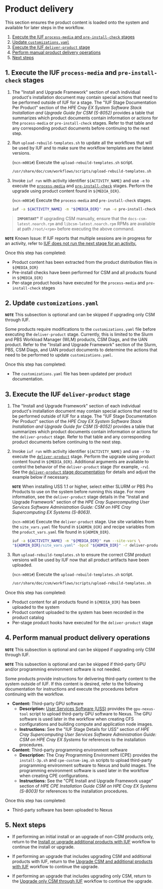# Product delivery

This section ensures the product content is loaded onto the system and available for later steps in the workflow.

1. [Execute the IUF `process-media` and `pre-install-check` stages](#1-execute-the-iuf-process-media-and-pre-install-check-stages)
1. [Update `customizations.yaml`](#2-update-customizationsyaml)
1. [Execute the IUF `deliver-product` stage](#3-execute-the-iuf-deliver-product-stage)
1. [Perform manual product delivery operations](#4-perform-manual-product-delivery-operations)
1. [Next steps](#5-next-steps)

## 1. Execute the IUF `process-media` and `pre-install-check` stages

1. The "Install and Upgrade Framework" section of each individual product's installation document may contain special actions that need to be performed outside of IUF for a stage. The "IUF Stage Documentation Per Product"
section of the _HPE Cray EX System Software Stack Installation and Upgrade Guide for CSM (S-8052)_ provides a table that summarizes which product documents contain information or actions for the `process-media` or `pre-install-check` stages.
Refer to that table and any corresponding product documents before continuing to the next step.

1. Run `upload-rebuild-templates.sh` to update all the workflows that will be used by IUF and to make sure the workflow templates are the latest versions.

    (`ncn-m001#`) Execute the `upload-rebuild-templates.sh` script.

    ```bash
    /usr/share/doc/csm/workflows/scripts/upload-rebuild-templates.sh
    ```

1. Invoke `iuf run` with activity identifier `${ACTIVITY_NAME}` and use `-e` to execute the [`process-media`](../stages/process_media.md) and [`pre-install-check`](../stages/pre_install_check.md) stages. Perform the upgrade
   using product content found in `${MEDIA_DIR}`.

    (`ncn-m001#`) Execute the `process-media` and `pre-install-check` stages.

    ```bash
    iuf -a ${ACTIVITY_NAME} -m "${MEDIA_DIR}" run -e pre-install-check
    ```

> **`IMPORTANT`*** If upgrading CSM manually, ensure that the `docs-csm-latest.noarch.rpm` and `libcsm-latest.noarch.rpm` RPMs are available at path `/root/<rpm>` before executing the above command.

**`NOTE`** Known Issue: If IUF reports that multiple sessions are in progress for an activity, refer to [IUF does not run the next stage for an activity.](../../../troubleshooting/known_issues/iuf_unable_to_run_next_stage.md)

Once this step has completed:

- Product content has been extracted from the product distribution files in `${MEDIA_DIR}`
- Pre-install checks have been performed for CSM and all products found in `${MEDIA_DIR}`
- Per-stage product hooks have executed for the `process-media` and `pre-install-check` stages

## 2. Update `customizations.yaml`

**`NOTE`** This subsection is optional and can be skipped if upgrading only CSM through IUF.

Some products require modifications to the `customizations.yaml` file before executing the `deliver-product` stage. Currently, this is limited to the Slurm and PBS Workload Manager (WLM) products, CSM Diags, and the UAN product. Refer to the
"Install and Upgrade Framework" section of the Slurm, PBS, CSM Diags, and UAN product documents to determine the actions that need to be performed to update `customizations.yaml`.

Once this step has completed:

- The `customizations.yaml` file has been updated per product documentation.

## 3. Execute the IUF `deliver-product` stage

1. The "Install and Upgrade Framework" section of each individual product's installation document may contain special actions that need to be performed outside of IUF for a stage. The "IUF Stage Documentation Per Product"
section of the _HPE Cray EX System Software Stack Installation and Upgrade Guide for CSM (S-8052)_ provides a table that summarizes which product documents contain information or actions for the `deliver-product` stage.
Refer to that table and any corresponding product documents before continuing to the next step.

1. Invoke `iuf run` with activity identifier `${ACTIVITY_NAME}` and use `-r` to execute the [`deliver-product`](../stages/deliver_product.md) stage. Perform the upgrade using product content found in `${MEDIA_DIR}`.
   Additional arguments are available to control the behavior of the `deliver-product` stage (for example, `-rv`). See the [`deliver-product` stage documentation](../stages/deliver_product.md)
   for details and adjust the example below if necessary.

     **`NOTE`** When installing USS 1.1 or higher, select either SLURM or PBS Pro Products to use on the system before running this stage. For more information, see the `deliver-product` stage
     details in the "Install and Upgrade Framework" section of the _HPE Cray Supercomputing User Services Software Administration Guide: CSM on HPE Cray Supercomputing EX Systems (S-8063)_.

      (`ncn-m001#`) Execute the `deliver-product` stage. Use site variables from the `site_vars.yaml` file found in `${ADMIN_DIR}` and recipe variables from the `product_vars.yaml` file found in `${ADMIN_DIR}`.

      ```bash
      iuf -a ${ACTIVITY_NAME} -m "${MEDIA_DIR}" run --site-vars \
      "${ADMIN_DIR}/site_vars.yaml" -bpcd "${ADMIN_DIR}" -r deliver-product
      ```

1. Run `upload-rebuild-templates.sh` to ensure the correct CSM product versions will be used by IUF now that all product artifacts have been uploaded.

    (`ncn-m001#`) Execute the `upload-rebuild-templates.sh` script.

    ```bash
    /usr/share/doc/csm/workflows/scripts/upload-rebuild-templates.sh
    ```

Once this step has completed:

- Product content for all products found in `${MEDIA_DIR}` has been uploaded to the system
- Product content uploaded to the system has been recorded in the product catalog
- Per-stage product hooks have executed for the `deliver-product` stage

## 4. Perform manual product delivery operations

**`NOTE`** This subsection is optional and can be skipped if upgrading only CSM through IUF.

**`NOTE`** This subsection is optional and can be skipped if third-party GPU and/or programming environment software is not needed.

Some products provide instructions for delivering third-party content to the system outside of IUF. If this content is desired, refer to the following documentation for instructions and execute the procedures before continuing
with the workflow.

- **Content:** Third-party GPU software
    - **Description:** [User Services Software (USS)](../../../glossary.md#user-services-software-uss) provides the `gpu-nexus-tool` script to upload third-party GPU software to Nexus.
    The GPU software is used later in the workflow when creating CFS configurations and building compute and application node images.
    - **Instructions:** See the "IUF Stage Details for USS" section of _HPE Cray Supercomputing User Services Software Administration Guide: CSM on HPE Cray EX Systems_ for references to the installation procedures.
- **Content:** Third-party programming environment software
    - **Description:** The Cray Programming Environment (CPE) provides the `install-3p.sh` and `cpe-custom-img.sh` scripts to upload third-party programming environment software to Nexus and build images. The programming environment
    software is used later in the workflow when creating CPE configurations.
    - **Instructions:** See the "CPE Install and Upgrade Framework usage" section of _HPE CPE Installation Guide CSM on HPE Cray EX Systems (S-8003)_ for references to the installation procedures.

Once this step has completed:

- Third-party software has been uploaded to Nexus

## 5. Next steps

- If performing an initial install or an upgrade of non-CSM products only, return to the
  [Install or upgrade additional products with IUF](install_or_upgrade_additional_products_with_iuf.md)
  workflow to continue the install or upgrade.

- If performing an upgrade that includes upgrading CSM and additional products with IUF,
  return to the [Upgrade CSM and additional products with IUF](upgrade_csm_and_additional_products_with_iuf.md)
  workflow to continue the upgrade.

- If performing an upgrade that includes upgrading only CSM, return to the
  [Upgrade only CSM through IUF](../../../upgrade/Upgrade_Only_CSM_with_iuf.md)
  workflow to continue the upgrade.
